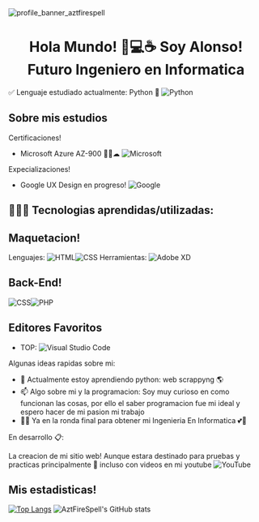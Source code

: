 <img src=https://user-images.githubusercontent.com/46578970/135928647-b4ffc8d7-7840-4f89-9722-7a3e215ad7d3.png alt="profile_banner_aztfirespell">

<h1 align="center">Hola Mundo! 🍕💻☕ Soy Alonso! Futuro Ingeniero en Informatica</h1>

✅ Lenguaje estudiado actualmente: Python 🐍 ![Python](https://img.shields.io/badge/python-3670A0?style=for-the-badge&logo=python&logoColor=ffdd54)

## Sobre mis estudios

Certificaciones! 
- Microsoft Azure AZ-900 🐱‍👤☁ ![Microsoft](https://img.shields.io/badge/Microsoft-0078D4?style=for-the-badge&logo=microsoft&logoColor=white)

Expecializaciones!
- Google UX Design en progreso! ![Google](https://img.shields.io/badge/google-4285F4?style=for-the-badge&logo=google&logoColor=white)

## 🚀👨‍🚀 Tecnologias aprendidas/utilizadas:

## Maquetacion!
Lenguajes:
<img alt="HTML" src="https://img.shields.io/badge/HTML5-E34F26?style=for-the-badge&logo=html5&logoColor=white"><img alt="CSS" src="https://img.shields.io/badge/CSS3-1572B6?style=for-the-badge&logo=css3&logoColor=white">
Herramientas:
![Adobe XD](https://img.shields.io/badge/Adobe%20XD-470137?style=for-the-badge&logo=Adobe%20XD&logoColor=#FF61F6)

## Back-End!

<img alt="CSS" src="https://img.shields.io/badge/JavaScript-323330?style=for-the-badge&logo=javascript&logoColor=F7DF1E">![PHP](https://img.shields.io/badge/php-%23777BB4.svg?style=for-the-badge&logo=php&logoColor=white)

## Editores Favoritos 

- TOP: ![Visual Studio Code](https://img.shields.io/badge/Visual%20Studio%20Code-0078d7.svg?style=for-the-badge&logo=visual-studio-code&logoColor=white)

Algunas ideas rapidas sobre mi:

- 🌱 Actualmente estoy aprendiendo python: web scrappyng 🌎
- 📫 Algo sobre mi y la programacion: Soy muy curioso en como funcionan las cosas, 
  por ello el saber programacion fue mi ideal y espero hacer de mi pasion mi trabajo
- 👨‍🎓 Ya en la ronda final para obtener mi Ingenieria En Informatica 💕💖

En desarrollo 📋:

La creacion de mi sitio web! Aunque estara destinado para pruebas y practicas principalmente 👀 incluso con videos en mi youtube ![YouTube](https://img.shields.io/badge/alongamecrafter-%23FF0000.svg?style=for-the-badge&logo=YouTube&logoColor=white)



## Mis estadisticas!
[![Top Langs](https://github-readme-stats.vercel.app/api/top-langs/?username=aztfirespell&langs_count=8)](https://github.com/aztfirespell/github-readme-stats)
![AztFireSpell's GitHub stats](https://github-readme-stats.vercel.app/api?username=aztfirespell&theme=vue&show_icons=true)


